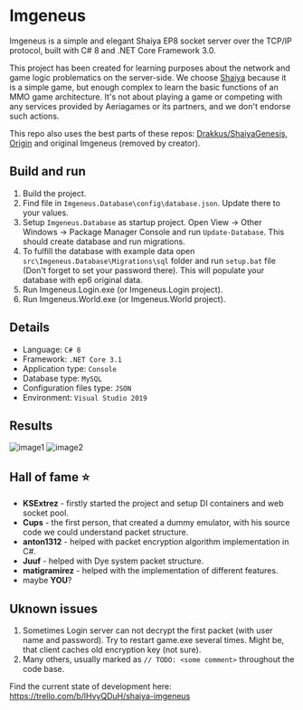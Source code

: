 # Imgeneus

Imgeneus is a simple and elegant Shaiya EP8 socket server over the TCP/IP protocol, built with C# 8 and .NET Core Framework 3.0.

This project has been created for learning purposes about the network and game logic problematics on the server-side.
We choose [Shaiya](https://shaiya.fandom.com/wiki/Main_Page) because  it is a simple game, but enough complex to learn the basic functions of an MMO game architecture.
It's not about playing a game or competing with any services provided by Aeriagames or its partners, and we don't endorse such actions.

This repo also uses the best parts of these repos: [Drakkus/ShaiyaGenesis](https://github.com/Drakkus/ShaiyaGenesis), [Origin](https://github.com/aosyatnik/Origin) and original Imgeneus (removed by creator).

## Build and run
1. Build the project.
2. Find file in `Imgeneus.Database\config\database.json`. Update there to your values.
3. Setup `Imgeneus.Database` as startup project. Open View -> Other Windows -> Package Manager Console and run `Update-Database`. This should create database and run migrations.
4. To fulfill the database with example data open `src\Imgeneus.Database\Migrations\sql` folder and run `setup.bat` file (Don't forget to set your password there). This will populate your database with ep6 original data.
5. Run Imgeneus.Login.exe (or Imgeneus.Login project).
6. Run Imgeneus.World.exe (or Imgeneus.World project).

## Details
- Language:  `C# 8`
- Framework:  `.NET Core 3.1`
- Application type:  `Console`
- Database type:  `MySQL`
- Configuration files type:  `JSON`
- Environment: `Visual Studio 2019`

## Results
![image1](images/image1.JPG?raw=true "Title")
![image2](images/image2.JPG?raw=true "Title")

## Hall of fame :star:
* __KSExtrez__ - firstly started the project and setup DI containers and web socket pool.
* __Cups__ - the first person, that created a dummy emulator, with his source code we could understand packet structure.
* __anton1312__ - helped with packet encryption algorithm implementation in C#.
* __Juuf__ - helped with Dye system packet structure.
* __matigramirez__ - helped with the implementation of different features.
* maybe __YOU__?

## Uknown issues
1. Sometimes Login server can not decrypt the first packet (with user name and password). Try to restart game.exe several times. Might be, that client caches old encryption key (not sure).
2. Many others, usually marked as `// TODO: <some comment>` throughout the code base.

Find the current state of development here: https://trello.com/b/lHvyQDuH/shaiya-imgeneus
